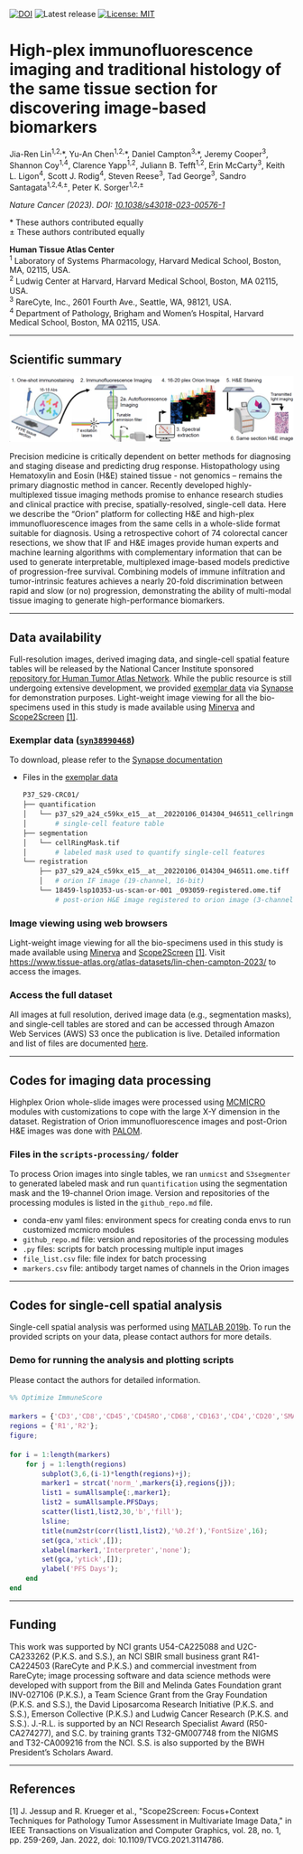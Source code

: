[![DOI](https://zenodo.org/badge/522617119.svg)](https://zenodo.org/badge/latestdoi/522617119)
![Latest release](https://img.shields.io/github/v/release/labsyspharm/orion-crc)
[![License: MIT](https://img.shields.io/badge/License-MIT-yellow.svg)](https://opensource.org/licenses/MIT)


# High-plex immunofluorescence imaging and traditional histology of the same tissue section for discovering image-based biomarkers

Jia-Ren Lin<sup>1,2,</sup>\*,
Yu-An Chen<sup>1,2,</sup>\*,
Daniel Campton<sup>3,</sup>\*,
Jeremy Cooper<sup>3</sup>,
Shannon Coy<sup>1,4</sup>,
Clarence Yapp<sup>1,2</sup>,
Juliann B. Tefft<sup>1,2</sup>,
Erin McCarty<sup>3</sup>,
Keith L. Ligon<sup>4</sup>,
Scott J. Rodig<sup>4</sup>,
Steven Reese<sup>3</sup>,
Tad George<sup>3</sup>,
Sandro Santagata<sup>1,2,4,±</sup>,
Peter K. Sorger<sup>1,2,±</sup>

*Nature Cancer (2023). DOI: [10.1038/s43018-023-00576-1](https://doi.org/10.1038/s43018-023-00576-1)*

\* These authors contributed equally<br>
± These authors contributed equally

**Human Tissue Atlas Center** <br>
<sup>1</sup> Laboratory of Systems Pharmacology, Harvard Medical School, Boston, MA, 02115, USA.<br>
<sup>2</sup> Ludwig Center at Harvard, Harvard Medical School, Boston, MA 02115, USA.<br>
<sup>3</sup> RareCyte, Inc., 2601 Fourth Ave., Seattle, WA, 98121, USA.<br>
<sup>4</sup> Department of Pathology, Brigham and Women’s Hospital, Harvard Medical School, Boston, MA 02115, USA.<br>


---


## Scientific summary

![Summary figure](./docs/Orion_fig1a.png)

Precision medicine is critically dependent on better methods for diagnosing and staging disease and predicting drug response. Histopathology using Hematoxylin and Eosin (H&E) stained tissue - not genomics – remains the primary diagnostic method in cancer. Recently developed highly-multiplexed tissue imaging methods promise to enhance research studies and clinical practice with precise, spatially-resolved, single-cell data. Here we describe the “Orion” platform for collecting H&E and high-plex immunofluorescence images from the same cells in a whole-slide format suitable for diagnosis. Using a retrospective cohort of 74 colorectal cancer resections, we show that IF and H&E images provide human experts and machine learning algorithms with complementary information that can be used to generate interpretable, multiplexed image-based models predictive of progression-free survival. Combining models of immune infiltration and tumor-intrinsic features achieves a nearly 20-fold discrimination between rapid and slow (or no) progression, demonstrating the ability of multi-modal tissue imaging to generate high-performance biomarkers.


---


## Data availability

Full-resolution images, derived imaging data, and single-cell spatial feature tables will be released by the National Cancer Institute sponsored [repository for Human Tumor Atlas Network](https://htan-portal-nextjs.vercel.app/). While the public resource is still undergoing extensive development, we provided [exemplar data](https://www.synapse.org/#!Synapse:syn38990468) via [Synapse](https://www.synapse.org/#) for demonstration purposes. Light-weight image viewing for all the bio-specimens used in this study is made available using [Minerva](https://github.com/labsyspharm/minerva-story) and [Scope2Screen](https://github.com/labsyspharm/scope2screen) [[1]](#1).


### Exemplar data ([`syn38990468`](https://www.synapse.org/#!Synapse:syn38990468))

To download, please refer to the [Synapse documentation](https://help.synapse.org/docs/Finding-and-Downloading-Data.2003796231.html)

- Files in the [exemplar data](https://www.synapse.org/#!Synapse:syn38990468)
    ```bash
    P37_S29-CRC01/
    ├── quantification
    │   └── p37_s29_a24_c59kx_e15__at__20220106_014304_946511_cellringmask.csv
    │       # single-cell feature table
    ├── segmentation
    │   └── cellRingMask.tif
    │       # labeled mask used to quantify single-cell features
    └── registration
        ├── p37_s29_a24_c59kx_e15__at__20220106_014304_946511.ome.tiff
        │   # orion IF image (19-channel, 16-bit)
        └── 18459-lsp10353-us-scan-or-001 _093059-registered.ome.tif
            # post-orion H&E image registered to orion image (3-channel, 8-bit)
    ```


### Image viewing using web browsers

Light-weight image viewing for all the bio-specimens used in this study is made available using [Minerva](https://github.com/labsyspharm/minerva-story) and [Scope2Screen](https://github.com/labsyspharm/scope2screen) [[1]](#1). Visit https://www.tissue-atlas.org/atlas-datasets/lin-chen-campton-2023/ to access the images.


### Access the full dataset

All images at full resolution, derived image data (e.g., segmentation masks),
and single-cell tables are stored and can be accessed through Amazon Web
Services (AWS) S3 once the publication is live. Detailed information and list of
files are documented [here](datarelease-README.md).


---


## Codes for imaging data processing

Highplex Orion whole-slide images were processed using [MCMICRO](https://mcmicro.org/) modules with customizations to cope with the large X-Y dimension in the dataset. Registration of Orion immunofluorescence images and post-Orion H&E images was done with [PALOM](https://github.com/yu-anchen/palom).


### Files in the `scripts-processing/` folder

To process Orion images into single tables, we ran `unmicst` and `S3segmenter` to generated labeled mask and run `quantification` using the segmentation mask and the 19-channel Orion image. Version and repositories of the processing modules is listed in the `github_repo.md` file.

- conda-env yaml files: environment specs for creating conda envs to run customized mcmicro modules
- `github_repo.md` file: version and repositories of the processing modules
- `.py` files: scripts for batch processing multiple input images
- `file_list.csv` file: file index for batch processing
- `markers.csv` file: antibody target names of channels in the Orion images

---


## Codes for single-cell spatial analysis

Single-cell spatial analysis was performed using [MATLAB 2019b]((https://www.mathworks.com/products/matlab.html)). To run the provided scripts on your data, please contact authors for more details.


### Demo for running the analysis and plotting scripts

Please contact the authors for detailed information.

```matlab
%% Optimize ImmuneScore

markers = {'CD3','CD8','CD45','CD45RO','CD68','CD163','CD4','CD20','SMA'};
regions = {'R1','R2'};
figure;

for i = 1:length(markers)
    for j = 1:length(regions)
        subplot(3,6,(i-1)*length(regions)+j);
        marker1 = strcat('norm_',markers{i},regions{j});
        list1 = sumAllsample{:,marker1};
        list2 = sumAllsample.PFSDays;
        scatter(list1,list2,30,'b','fill');
        lsline;
        title(num2str(corr(list1,list2),'%0.2f'),'FontSize',16);
        set(gca,'xtick',[]);
        xlabel(marker1,'Interpreter','none');
        set(gca,'ytick',[]);
        ylabel('PFS Days');
    end
end
```


---


## Funding

This work was supported by NCI grants U54-CA225088 and U2C-CA233262 (P.K.S. and S.S.), an NCI SBIR small business grant R41-CA224503 (RareCyte and P.K.S.) and commercial investment from RareCyte; image processing software and data science methods were developed with support from the Bill and Melinda Gates Foundation grant INV-027106 (P.K.S.), a Team Science Grant from the Gray Foundation (P.K.S. and S.S.), the David Liposarcoma Research Initiative (P.K.S. and S.S.), Emerson Collective (P.K.S.) and Ludwig Cancer Research (P.K.S. and S.S.). J.-R.L. is supported by an NCI Research Specialist Award (R50-CA274277), and S.C. by training grants T32-GM007748 from the NIGMS and T32-CA009216 from the NCI. S.S. is also supported by the BWH President’s Scholars Award.

---

## References

<a id="1">[1]</a>
J. Jessup and R. Krueger et al., "Scope2Screen: Focus+Context Techniques for Pathology Tumor Assessment in Multivariate Image Data," in IEEE Transactions on Visualization and Computer Graphics, vol. 28, no. 1, pp. 259-269, Jan. 2022, doi: 10.1109/TVCG.2021.3114786.

